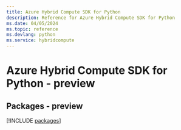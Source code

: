 ```yaml
---
title: Azure Hybrid Compute SDK for Python
description: Reference for Azure Hybrid Compute SDK for Python
ms.date: 04/05/2024
ms.topic: reference
ms.devlang: python
ms.service: hybridcompute
---
```

# Azure Hybrid Compute SDK for Python - preview
## Packages - preview
[!INCLUDE [packages](hybrid-compute-index.md)]